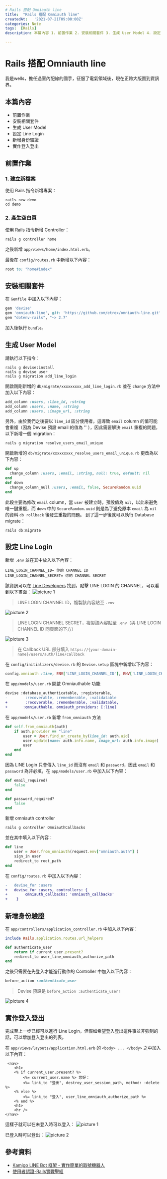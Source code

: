 ```yaml
---
# Rails 搭配 Omniauth line
title:  "Rails 搭配 Omniauth line"
createdAt:   '2021-07-21T09:00:00Z'
categories: Note
tags:  [Rails]
description: 本篇內容 1. 前置作業 2. 安裝相關套件 3. 生成 User Model 4. 設定  Line Login 5. 新增身份驗證 6. 實作登入登出

---
```

# Rails 搭配 Omniauth line

我是wells，擔任過室內配線的國手，征服了電氣領域後，現在正跨大版圖到資訊界。

## 本篇內容
- 前置作業
- 安裝相關套件
- 生成 User Model
- 設定  Line Login
- 新增身份驗證
- 實作登入登出

## 前置作業
### 1. 建立新檔案
使用 Rails 指令新增專案：
```shell
rails new demo
cd demo
```
### 2. 產生空白頁
使用 Rails 指令新增 Controller：
```shell
rails g controller home
```
之後新增 `app/views/home/index.html.erb`。

最後在 `config/routes.rb` 中新增以下內容：
```ruby
root to: "home#index"
```
## 安裝相關套件
在 `Gemfile` 中加入以下內容：
```ruby
gem 'devise'
gem 'omniauth-line', git: 'https://github.com/etrex/omniauth-line.git'
gem "dotenv-rails", "~> 2.7"
```
加入後執行 `bundle`。
## 生成 User Model
請執行以下指令：
```shell
rails g devise:install
rails g devise user
rails g migration add_line_login
```
開啟剛剛新增的 `db/migrate/xxxxxxxxx_add_line_login.rb` 並在 `change` 方法中加入以下內容：
```ruby
add_column :users, :line_id, :string
add_column :users, :name, :string
add_column :users, :image_url, :string
```
另外，由於我們之後要以 `line_id` 區分使用者，這導致 `email` column 的值可能會重複（因為 Devise 預設 email 的值為 '' ），因此需要解決 `email` 重複的問題，以下新增一個 migration：
```shell
rails g migration resolve_users_email_unique
```
開啟新增的 `db/migrate/xxxxxxxxx_resolve_users_email_unique.rb` 更改為以下內容：
```ruby
def up
  change_column :users, :email, :string, null: true, default: nil
end
def down
  change_column_null :users, :email, false, SecureRandom.uuid
end
```
此段主要為修改 `email` column，當 `user` 被建立時，預設值為 `nil`，以此來避免唯一鍵重複，而 `down` 中的 `SecureRandom.uuid` 則是為了避免原本 `email` 為 `nil` 的資料 `db rollback` 後發生重複的問題。
到了這一步後就可以執行 Database migrate：
```shell
rails db:migrate
```

## 設定  Line Login
新增 `.env` 並在其中放入以下內容：
```
LINE_LOGIN_CHANNEL_ID= 你的 CHANNEL ID
LINE_LOGIN_CHANNEL_SECRET= 你的 CHANNEL SECRET
```
該資訊可以在 [Line Developers](https://developers.line.biz/console/) 找到，點擊 LINE LOGIN 的 CHANNEL，可以看到以下畫面：
![picture 1](2021-07-21-rails-搭配-omniauth-line-7e293f196b7688812d36ece3d5ff2b9121aff6c9c21ea54c7cc206fd9d815ef0.png)
> LINE LOGIN CHANNEL ID，複製該內容貼至 `.env`

![picture 2](2021-07-21-rails-搭配-omniauth-line-c441b37fbbc25874f27e45d85313d080a618e8df09b5e66bf6b0fa9bac47677d.png)
> LINE LOGIN CHANNEL SECRET，複製該內容貼至 `.env`（與 LINE LOGIN CHANNEL ID 同頁面的下方）

![picture 3](2021-07-21-rails-搭配-omniauth-line-eccc5b73628a8496a05c002ed5fb4bf9a1715bd4ab252aa2d7b1c1a34c27728d.png)
> 在 Callback URL 部分填入 `https://{your-domain-name}/users/auth/line/callback`

在 `config/initializers/devise.rb` 的 `Devise.setup` 區塊中新增以下內容：
```ruby
config.omniauth :line, ENV['LINE_LOGIN_CHANNEL_ID'], ENV['LINE_LOGIN_CHANNEL_SECRET']
```

在 `app/models/user.rb` 開啟 Omniauthable 功能
```diff
devise :database_authenticatable, :registerable,
-        :recoverable, :rememberable, :validatable
+        :recoverable, :rememberable, :validatable,
+       :omniauthable, omniauth_providers: [:line]
```

在 `app/models/user.rb` 新增 `from_omniauth` 方法
```ruby
def self.from_omniauth(auth)
    if auth.provider == "line"
        user = User.find_or_create_by(line_id: auth.uid)
        user.update(name: auth.info.name, image_url: auth.info.image)
        user
    end
end
```

因為 LINE Login 只會傳入 `line_id` 而沒有 `email` 和 `password`，因此 `email` 和 `password` 為非必填，在 `app/models/user.rb` 中加入以下內容：
```ruby
def email_required?
    false
end

def password_required?
    false
end
```

新增 omniauth controller
```shell
rails g controller OmniauthCallbacks
```
並在其中填入以下內容：
```ruby
def line
    user = User.from_omniauth(request.env["omniauth.auth"] )
    sign_in user
    redirect_to root_path
end
```

在 `config/routes.rb` 中加入以下內容：
```diff
-   devise_for :users
+   devise_for :users, controllers: {
+        omniauth_callbacks: 'omniauth_callbacks'
+    }
```

## 新增身份驗證
在 `app/controllers/application_controller.rb` 中加入以下內容：
```ruby
include Rails.application.routes.url_helpers

def authenticate_user
    return if current_user.present?
    redirect_to user_line_omniauth_authorize_path
end
```
之後只需要在先登入才能進行動作的 Controller 中加入以下內容：
```ruby
before_action :authenticate_user
```
> Devise 預設是 `before_action :authenticate_user!`

![picture 4](2021-07-21-rails-搭配-omniauth-line-cc976c6e4eff721e56be1bdc9bb537b82423b0d3614770c3fe072ab87bd9c4d0.png)

## 實作登入登出
完成至上一步已經可以進行 Line Login，但假如希望登入登出這件事並非強制的話，可以增加登入登出的列表。

在 `app/views/layouts/application.html.erb` 的 `<body> ... </body>` 之中加入以下內容：
```erb
 <nav>
    <h1>
    <% if current_user.present? %>
        <%= current_user.name %> 您好：
        <%= link_to "登出", destroy_user_session_path, method: :delete  %>
    <% else %>
        <%= link_to "登入", user_line_omniauth_authorize_path %>
    <% end %>
    <h1>
    <hr />
</nav>
```

這樣子就可以在未登入時可以登入：
![picture 1](2021-07-21-rails-搭配-omniauth-line-8cfba153cbcf5556c7ffa33539015bc3f70971642efd211790e2c92f3e736f81.png)

已登入時可以登出：
![picture 2](2021-07-21-rails-搭配-omniauth-line-2bfab160b2892a66381ee5acb2f13ef92dfeda936e362fd40d9ee4924960a6e6.png)


## 參考資料
- [Kamigo LINE Bot 框架 - 實作簡單的取號機器人](https://docs.google.com/presentation/d/1WCeoOwDzq-oeBWXeUIYUsfpBbDRSnMhBWMeqYEfQ6jU/edit?fbclid=IwAR1UMGY7GxGLWmwP03a1Uov_fGJ8Z7q_OWxn3iOcI1ZtPf2FHVT7bGY94PQ#slide=id.p)
- [使用者認證-Rails實戰聖經](https://ihower.tw/rails/auth.html)
